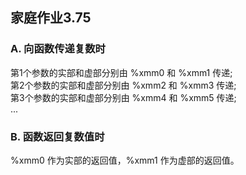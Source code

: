 ## 家庭作业3.75

### A. 向函数传递复数时
第1个参数的实部和虚部分别由 %xmm0 和 %xmm1 传递;  
第2个参数的实部和虚部分别由 %xmm2 和 %xmm3 传递;  
第3个参数的实部和虚部分别由 %xmm4 和 %xmm5 传递;  
...  

### B. 函数返回复数值时
%xmm0 作为实部的返回值，%xmm1 作为虚部的返回值。